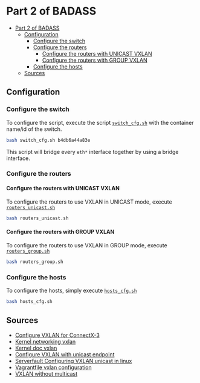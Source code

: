 # Part 2 of BADASS

- [Part 2 of BADASS](#part-2-of-badass)
  - [Configuration](#configuration)
    - [Configure the switch](#configure-the-switch)
    - [Configure the routers](#configure-the-routers)
      - [Configure the routers with UNICAST VXLAN](#configure-the-routers-with-unicast-vxlan)
      - [Configure the routers with GROUP VXLAN](#configure-the-routers-with-group-vxlan)
    - [Configure the hosts](#configure-the-hosts)
  - [Sources](#sources)

## Configuration

### Configure the switch

To configure the script, execute the script [`switch_cfg.sh`](switch_cfg.sh) with the container name/id of the switch.

```bash
bash switch_cfg.sh b4db6a44a83e
```

This script will bridge every `eth*` interface together by using a bridge interface.

### Configure the routers

#### Configure the routers with UNICAST VXLAN

To configure the routers to use VXLAN in UNICAST mode, execute [`routers_unicast.sh`](routers_unicast.sh)

```bash
bash routers_unicast.sh
```

#### Configure the routers with GROUP VXLAN

To configure the routers to use VXLAN in GROUP mode, execute [`routers_group.sh`](routers_group.sh)

```bash
bash routers_group.sh
```

### Configure the hosts

To configure the hosts, simply execute [`hosts_cfg.sh`](hosts_cfg.sh)

```bash
bash hosts_cfg.sh
```

## Sources

- [Configure VXLAN for ConnectX-3](https://support.mellanox.com/s/article/howto-configure-vxlan-for-connectx-3-pro--linux-bridge-x)
- [Kernel networking vxlan](https://www.kernel.org/doc/Documentation/networking/vxlan.txt)
- [Kernel doc vxlan](https://www.kernel.org/doc/html/v5.12/networking/vxlan.html)
- [Configure VXLAN with unicast endpoint](https://joejulian.name/post/how-to-configure-linux-vxlans-with-multiple-unicast-endpoints/)
- [Serverfault Configuring VXLAN unicast in linux](https://serverfault.com/questions/777179/configuring-vxlan-unicast-in-linux)
- [Vagrantfile vxlan configuration](https://gist.github.com/hkwi/bf37f478bbddafbad21b67d0adcd3370)
- [VXLAN without multicast](https://vincent.bernat.ch/fr/blog/2017-vxlan-linux#sans-multicast)
